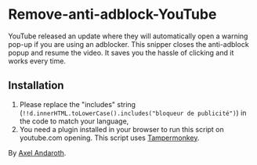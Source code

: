 # Remove-anti-adblock-YouTube

YouTube released an update where they will automatically open a warning pop-up if you are using an adblocker. 
This snipper closes the anti-adblock popup and resume the video.
It saves you the hassle of clicking and it works every time.

## Installation
1. Please replace the "includes" string (`!!d.innerHTML.toLowerCase().includes("bloqueur de publicité")`) in the code to match your language,
2. You need a plugin installed in your browser to run this script on youtube.com opening. This script uses [Tampermonkey](https://www.tampermonkey.net/).

By [Axel Andaroth](https://anda.ninja/).
